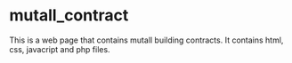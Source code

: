 # mutall_contract
This is a web page that contains mutall building contracts.
It contains html, css, javacript and php files.
